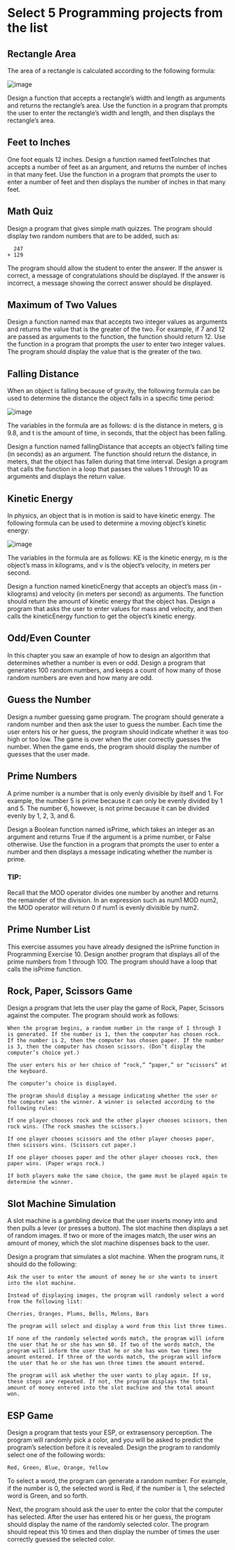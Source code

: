 # Select 5 Programming projects from the list

## Rectangle Area

The area of a rectangle is calculated according to the following formula:

![image](https://user-images.githubusercontent.com/47218880/67446156-3e165180-f5d5-11e9-8673-1dab25034bff.png)

Design a function that accepts a rectangle’s width and length as arguments and returns the rectangle’s area. Use the function in a program that prompts the user to enter the rectangle’s width and length, and then displays the rectangle’s area.

## Feet to Inches

One foot equals 12 inches. Design a function named feetToInches that accepts a number of feet as an argument, and returns the number of inches in that many feet. Use the function in a program that prompts the user to enter a number of feet and then displays the number of inches in that many feet.

## Math Quiz

Design a program that gives simple math quizzes. The program should display two random numbers that are to be added, such as:
```
  247
+ 129
```
The program should allow the student to enter the answer. If the answer is correct, a message of congratulations should be displayed. If the answer is incorrect, a message showing the correct answer should be displayed.

## Maximum of Two Values

Design a function named max that accepts two integer values as arguments and returns the value that is the greater of the two. For example, if 7 and 12 are passed as arguments to the function, the function should return 12. Use the function in a program that prompts the user to enter two integer values. The program should display the value that is the greater of the two.

## Falling Distance

When an object is falling because of gravity, the following formula can be used to determine the distance the object falls in a specific time period:

![image](https://user-images.githubusercontent.com/47218880/67446204-67cf7880-f5d5-11e9-9375-bbde7f1473b5.png)

The variables in the formula are as follows: d is the distance in meters, g is 9.8, and t is the amount of time, in seconds, that the object has been falling.

Design a function named fallingDistance that accepts an object’s falling time (in seconds) as an argument. The function should return the distance, in meters, that the object has fallen during that time interval. Design a program that calls the function in a loop that passes the values 1 through 10 as arguments and displays the return value.

## Kinetic Energy

In physics, an object that is in motion is said to have kinetic energy. The following formula can be used to determine a moving object’s kinetic energy:

![image](https://user-images.githubusercontent.com/47218880/67446241-8fbedc00-f5d5-11e9-94c6-460160036f3f.png)

The variables in the formula are as follows: KE is the kinetic energy, m is the ­object’s mass in kilograms, and v is the object’s velocity, in meters per second.

Design a function named kineticEnergy that accepts an object’s mass (in ­kilograms) and velocity (in meters per second) as arguments. The function should return the amount of kinetic energy that the object has. Design a program that asks the user to enter values for mass and velocity, and then calls the kineticEnergy function to get the object’s kinetic energy.

## Odd/Even Counter

In this chapter you saw an example of how to design an algorithm that determines whether a number is even or odd. Design a program that generates 100 random numbers, and keeps a count of how many of those random numbers are even and how many are odd.

## Guess the Number

Design a number guessing game program. The program should generate a random number and then ask the user to guess the number. Each time the user enters his or her guess, the program should indicate whether it was too high or too low. The game is over when the user correctly guesses the number. When the game ends, the program should display the number of guesses that the user made.

## Prime Numbers

A prime number is a number that is only evenly divisible by itself and 1. For example, the number 5 is prime because it can only be evenly divided by 1 and 5. The number 6, however, is not prime because it can be divided evenly by 1, 2, 3, and 6.

Design a Boolean function named isPrime, which takes an integer as an argument and returns True if the argument is a prime number, or False otherwise. Use the function in a program that prompts the user to enter a number and then displays a message indicating whether the number is prime.

 ### TIP:
Recall that the MOD operator divides one number by another and returns the remainder of the division. In an expression such as num1 MOD num2, the MOD operator will return 0 if num1 is evenly divisible by num2.

## Prime Number List

This exercise assumes you have already designed the isPrime function in Programming Exercise 10. Design another program that displays all of the prime numbers from 1 through 100. The program should have a loop that calls the isPrime function.

## Rock, Paper, Scissors Game

Design a program that lets the user play the game of Rock, Paper, Scissors against the computer. The program should work as follows:
```
When the program begins, a random number in the range of 1 through 3 is generated. If the number is 1, then the computer has chosen rock. If the number is 2, then the computer has chosen paper. If the number is 3, then the computer has chosen scissors. (Don’t display the computer’s choice yet.)

The user enters his or her choice of “rock,” “paper,” or “scissors” at the keyboard.

The computer’s choice is displayed.

The program should display a message indicating whether the user or the computer was the winner. A winner is selected according to the following rules:

If one player chooses rock and the other player chooses scissors, then rock wins. (The rock smashes the scissors.)

If one player chooses scissors and the other player chooses paper, then scissors wins. (Scissors cut paper.)

If one player chooses paper and the other player chooses rock, then paper wins. (Paper wraps rock.)

If both players make the same choice, the game must be played again to determine the winner.
```

## Slot Machine Simulation

A slot machine is a gambling device that the user inserts money into and then pulls a lever (or presses a button). The slot machine then displays a set of random images. If two or more of the images match, the user wins an amount of money, which the slot machine dispenses back to the user.

Design a program that simulates a slot machine. When the program runs, it should do the following:
```
Ask the user to enter the amount of money he or she wants to insert into the slot machine.

Instead of displaying images, the program will randomly select a word from the following list:

Cherries, Oranges, Plums, Bells, Melons, Bars

The program will select and display a word from this list three times.

If none of the randomly selected words match, the program will inform the user that he or she has won $0. If two of the words match, the program will inform the user that he or she has won two times the amount entered. If three of the words match, the program will inform the user that he or she has won three times the amount entered.

The program will ask whether the user wants to play again. If so, these steps are repeated. If not, the program displays the total amount of money entered into the slot machine and the total amount won.
```
## ESP Game

Design a program that tests your ESP, or extrasensory perception. The program will randomly pick a color, and you will be asked to predict the program’s selection before it is revealed. Design the program to randomly select one of the following words:
```
Red, Green, Blue, Orange, Yellow
```
To select a word, the program can generate a random number. For example, if the number is 0, the selected word is Red, if the number is 1, the selected word is Green, and so forth.

Next, the program should ask the user to enter the color that the computer has selected. After the user has entered his or her guess, the program should display the name of the randomly selected color. The program should repeat this 10 times and then display the number of times the user correctly guessed the selected color.
